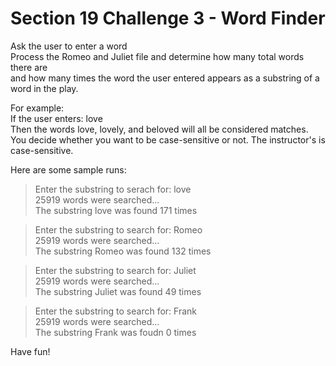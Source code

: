 # Section 19 Challenge 3 - Word Finder

Ask the user to enter a word  
Process the Romeo and Juliet file and determine how many total words there are  
and how many times the word the user entered appears as a substring of a word in
the play.

For example:  
If the user enters: love  
Then the words love, lovely, and beloved will all be considered matches.  
You decide whether you want to be case-sensitive or not. The instructor's is case-sensitive.

Here are some sample runs:

> Enter the substring to serach for: love  
> 25919 words were searched...  
> The substring love was found 171 times

> Enter the substring to search for: Romeo  
> 25919 words were searched...  
> The substring Romeo was found 132 times

> Enter the substring to search for: Juliet  
> 25919 words were searched...  
> The substring Juliet was found 49 times

> Enter the substring to search for: Frank  
> 25919 words were searched...  
> The substring Frank was foudn 0 times

Have fun!
